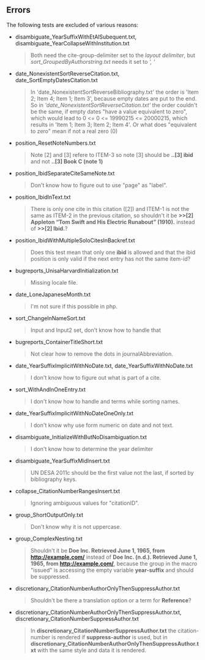 ## Errors

The following tests are excluded of various reasons:

* disambiguate_YearSuffixWithEtAlSubequent.txt, disambiguate_YearCollapseWithInstitution.txt
    > Both need the cite-group-delimiter set to the _layout delimiter_, but *sort_GroupedByAuthorstring.txt*
    needs it set to *', '*
* date_NonexistentSortReverseCitation.txt, date_SortEmptyDatesCitation.txt
    > In 'date_NonexistentSortReverseBibliography.txt' the order is 'Item 2; Item 4; Item 1; Item 3', because
    empty dates are put to the end. So in *'date_NonexistentSortReverseCitation.txt'* the order couldn't be the same,
    if empty dates "have a value equivalent to zero", which would lead to 0 <= 0 <= 19990215 <= 20000215, which
    results in  'Item 1; Item 3; Item 2; Item 4'. Or what does "equivalent to zero" mean if not a real zero (0)
* position_ResetNoteNumbers.txt
    > Note [2] and [3] refere to ITEM-3 so note [3] should be **..[3] ibid** and not **..[3] Book C (note 1)**
* position_IbidSeparateCiteSameNote.txt
    > Don't know how to figure out to use "page" as "label".
* position_IbidInText.txt
    > There is only one cite in this citation ([2]) and ITEM-1 is not the same as ITEM-2 in the previous citation, so
    shouldn't it be **>>[2] Appleton “Tom Swift and His Electric Runabout” (1910).** instead of **>>[2] Ibid.**?
* position_IbidWithMultipleSoloCitesInBackref.txt
    > Does this test mean that only one **ibid** is allowed and that the ibid position is only valid if the next entry
    has not the same item-id?
* bugreports_UnisaHarvardInitialization.txt
    > Missing locale file.
* date_LoneJapaneseMonth.txt
    > I'm not sure if this possible in php.
* sort_ChangeInNameSort.txt
    > Input and Input2 set, don't know how to handle that
* bugreports_ContainerTitleShort.txt
    > Not clear how to remove the dots in journalAbbreviation.
* date_YearSuffixImplicitWithNoDate.txt, date_YearSuffixWithNoDate.txt
    > I don't know how to figure out what is part of a cite.
* sort_WithAndInOneEntry.txt
    > I don't know how to handle and terms while sorting names.
* date_YearSuffixImplicitWithNoDateOneOnly.txt
    > I don't know why use form numeric on date and not text.
* disambiguate_InitializeWithButNoDisambiguation.txt
    > I don't know how to determine the year delimiter
* disambiguate_YearSuffixMidInsert.txt
    > UN DESA 2011c should be the first value not the last, if sorted by bibliography keys.
* collapse_CitationNumberRangesInsert.txt
    > Ignoring ambiguous values for "citationID".
* group_ShortOutputOnly.txt
    > Don't know why it is not uppercase.
* group_ComplexNesting.txt
    > Shouldn't it be **Doe Inc. Retrieved June 1, 1965, from http://example.com/** instead of
    **Doe Inc. (n.d.). Retrieved June 1, 1965, from http://example.com/**, because the group in the macro "issued" is
    accessing the empty variable **year-suffix** and should be suppressed.
* discretionary_CitationNumberAuthorOnlyThenSuppressAuthor.txt
    > Shouldn't be there a translation option or a term for **Reference**?
* discretionary_CitationNumberAuthorOnlyThenSuppressAuthor.txt, discretionary_CitationNumberSuppressAuthor.txt
    > In **discretionary_CitationNumberSuppressAuthor.txt** the citation-number is rendered if **suppress-author** is
     used, but in **discretionary_CitationNumberAuthorOnlyThenSuppressAuthor.txt** with the same style and data it is
     rendered.

